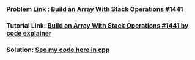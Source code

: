 ### Problem Link : [Build an Array With Stack Operations #1441](https://leetcode.com/problems/build-an-array-with-stack-operations/submissions/)
### Tutorial Link: [Build an Array With Stack Operations #1441 by code explainer](https://youtu.be/2ie1esMzUdc)
### Solution: [See my code here in cpp]()
